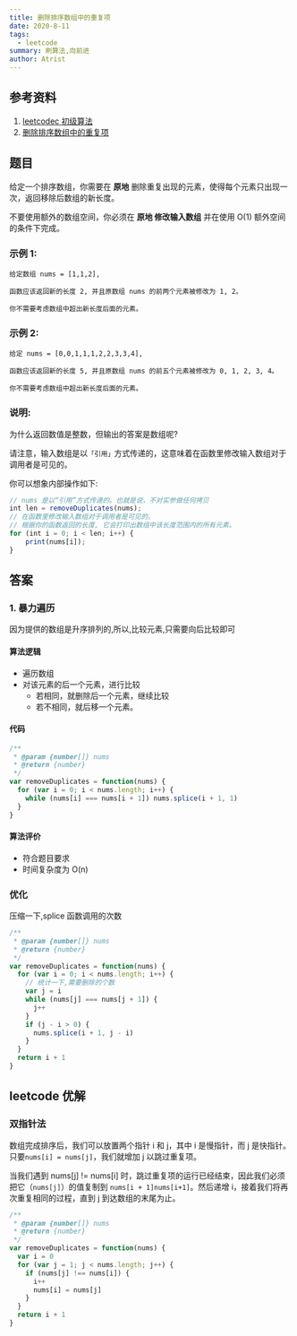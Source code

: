 ```yaml
---
title: 删除排序数组中的重复项
date: 2020-8-11
tags:
  - leetcode
summary: 刷算法,向前进
author: Atrist
---
```


## 参考资料

1. [leetcodec 初级算法](https://leetcode-cn.com/leetbook/detail/top-interview-questions-easy/)
2. [删除排序数组中的重复项](https://leetcode-cn.com/leetbook/read/top-interview-questions-easy/x2gy9m/)

## 题目

给定一个排序数组，你需要在 **原地** 删除重复出现的元素，使得每个元素只出现一次，返回移除后数组的新长度。

不要使用额外的数组空间，你必须在 **原地 修改输入数组** 并在使用 O(1) 额外空间的条件下完成。

### 示例 1:

```
给定数组 nums = [1,1,2],

函数应该返回新的长度 2, 并且原数组 nums 的前两个元素被修改为 1, 2。

你不需要考虑数组中超出新长度后面的元素。
```

### 示例 2:

```
给定 nums = [0,0,1,1,1,2,2,3,3,4],

函数应该返回新的长度 5, 并且原数组 nums 的前五个元素被修改为 0, 1, 2, 3, 4。

你不需要考虑数组中超出新长度后面的元素。
```

### 说明:

为什么返回数值是整数，但输出的答案是数组呢?

请注意，输入数组是以`「引用」`方式传递的，这意味着在函数里修改输入数组对于调用者是可见的。

你可以想象内部操作如下:

```js
// nums 是以“引用”方式传递的。也就是说，不对实参做任何拷贝
int len = removeDuplicates(nums);
// 在函数里修改输入数组对于调用者是可见的。
// 根据你的函数返回的长度, 它会打印出数组中该长度范围内的所有元素。
for (int i = 0; i < len; i++) {
    print(nums[i]);
}
```

## 答案

### 1. 暴力遍历

因为提供的数组是升序排列的,所以,比较元素,只需要向后比较即可

#### 算法逻辑

- 遍历数组
- 对该元素的后一个元素，进行比较
  - 若相同，就删除后一个元素，继续比较
  - 若不相同，就后移一个元素。

#### 代码

```javascript
/**
 * @param {number[]} nums
 * @return {number}
 */
var removeDuplicates = function(nums) {
  for (var i = 0; i < nums.length; i++) {
    while (nums[i] === nums[i + 1]) nums.splice(i + 1, 1)
  }
}
```

#### 算法评价

- 符合题目要求
- 时间复杂度为 O(n)

### 优化

压缩一下,splice 函数调用的次数

```js
/**
 * @param {number[]} nums
 * @return {number}
 */
var removeDuplicates = function(nums) {
  for (var i = 0; i < nums.length; i++) {
    // 统计一下,需要删除的个数
    var j = i
    while (nums[j] === nums[j + 1]) {
      j++
    }
    if (j - i > 0) {
      nums.splice(i + 1, j - i)
    }
  }
  return i + 1
}
```

## leetcode 优解

### 双指针法

数组完成排序后，我们可以放置两个指针 i 和 j，其中 i 是慢指针，而 j 是快指针。只要`nums[i] = nums[j]`，我们就增加 j 以跳过重复项。

当我们遇到 nums[j] != nums[i] 时，跳过重复项的运行已经结束，因此我们必须把它（`nums[j]`）的值复制到 `nums[i + 1]nums[i+1]`。然后递增 i，接着我们将再次重复相同的过程，直到 j 到达数组的末尾为止。

```js
/**
 * @param {number[]} nums
 * @return {number}
 */
var removeDuplicates = function(nums) {
  var i = 0
  for (var j = 1; j < nums.length; j++) {
    if (nums[j] !== nums[i]) {
      i++
      nums[i] = nums[j]
    }
  }
  return i + 1
}
```
